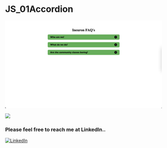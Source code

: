 # JS_01Accordion

![image](./Image/Project_1.png )

[<img src= "https://img.shields.io/badge/projcet live link-10b?style=for-the-badge&logo=&logoColor=white" />](https://js1accordion.netlify.app/)

### Please feel free to reach me at LinkedIn..
[![LinkedIn](https://img.shields.io/badge/LinkedIn-0077B5?style=for-the-badge&logo=linkedin&logoColor=white)](https://www.linkedin.com/in/pawan-thanay-253106135/)
